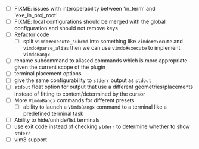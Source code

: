 - [ ] FIXME: issues with interoperability between 'in_term' and
  'exe_in_proj_root'
- [ ] FIXME: local configurations should be merged with the global
  configuration and should not remove keys
- [ ] Refactor code
  - [ ] split `vimdo#execute_subcmd` into something like `vimdo#execute`
  and `vimdo#parse_alias` then we can use `vimdo#execute` to implement `VimdoBangx`
- [ ] rename subcommand to aliased commands which is more appropriate given the
  current scope of the plugin
- [ ] terminal placement options
- [ ] give the same configurability to `stderr` output as `stdout`
- [ ] `stdout` float option for output that use a different geometries/placements
  instead of fitting to content/determined by the cursor
- [ ] More `VimdoBangx` commands for different presets
  - [ ] ability to launch a `VimdoBangx` command to a terminal like a predefined
    terminal task
- [ ] Ability to hide/unhide/list terminals
- [ ] use exit code instead of checking `stderr` to determine whether to show
  `stderr`
- [ ] vim8 support
